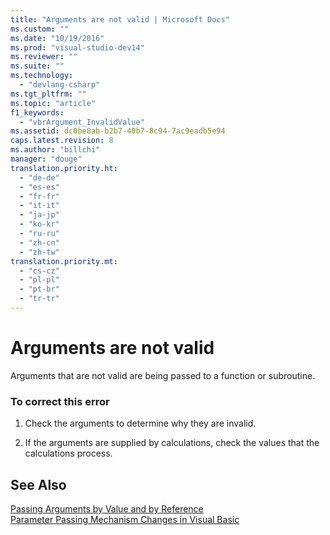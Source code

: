 ```yaml
---
title: "Arguments are not valid | Microsoft Docs"
ms.custom: ""
ms.date: "10/19/2016"
ms.prod: "visual-studio-dev14"
ms.reviewer: ""
ms.suite: ""
ms.technology: 
  - "devlang-csharp"
ms.tgt_pltfrm: ""
ms.topic: "article"
f1_keywords: 
  - "vbrArgument_InvalidValue"
ms.assetid: dc0be8ab-b2b7-40b7-8c94-7ac9eadb5e94
caps.latest.revision: 8
ms.author: "billchi"
manager: "douge"
translation.priority.ht: 
  - "de-de"
  - "es-es"
  - "fr-fr"
  - "it-it"
  - "ja-jp"
  - "ko-kr"
  - "ru-ru"
  - "zh-cn"
  - "zh-tw"
translation.priority.mt: 
  - "cs-cz"
  - "pl-pl"
  - "pt-br"
  - "tr-tr"
---
```

# Arguments are not valid
Arguments that are not valid are being passed to a function or subroutine.  
  
### To correct this error  
  
1.  Check the arguments to determine why they are invalid.  
  
2.  If the arguments are supplied by calculations, check the values that the calculations process.  
  
## See Also  
 [Passing Arguments by Value and by Reference](../Topic/Passing%20Arguments%20by%20Value%20and%20by%20Reference%20\(Visual%20Basic\).md)   
 [Parameter Passing Mechanism Changes in Visual Basic](http://msdn.microsoft.com/en-us/0fa2b0dc-aa1c-4797-bbd6-aa13c611cab2)